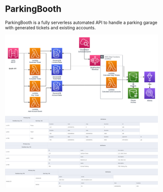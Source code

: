 # ParkingBooth

ParkingBooth is a fully serverless automated API to handle a parking garage with generated tickets and existing accounts.

![diagram](diagram.png)
![tickets](tickets.png)
![locations](locations.png)
![accounts](accounts.png)